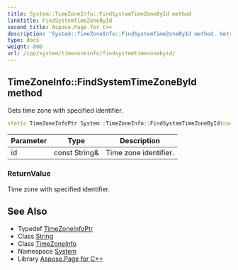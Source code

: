 ```yaml
---
title: System::TimeZoneInfo::FindSystemTimeZoneById method
linktitle: FindSystemTimeZoneById
second_title: Aspose.Page for C++
description: 'System::TimeZoneInfo::FindSystemTimeZoneById method. Gets time zone with specified identifier in C++.'
type: docs
weight: 800
url: /cpp/system/timezoneinfo/findsystemtimezonebyid/
---
```

## TimeZoneInfo::FindSystemTimeZoneById method


Gets time zone with specified identifier.

```cpp
static TimeZoneInfoPtr System::TimeZoneInfo::FindSystemTimeZoneById(const String &id)
```


| Parameter | Type | Description |
| --- | --- | --- |
| id | const String\& | Time zone identifier. |

### ReturnValue

Time zone with specified identifier.

## See Also

* Typedef [TimeZoneInfoPtr](../../timezoneinfoptr/)
* Class [String](../../string/)
* Class [TimeZoneInfo](../)
* Namespace [System](../../)
* Library [Aspose.Page for C++](../../../)
